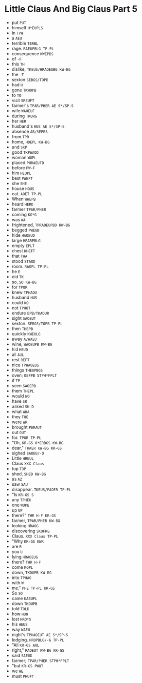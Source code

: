 # Little Claus And Big Claus Part 5

* put `PUT`
* himself `H*EUPLS`
* in `TPH`
* a `AEU`
* terrible `TERBL`
* rage. `RAEUPBLG TP-PL`
* consequence `KWEPBS`
* of `-F`
* this `TH`
* dislike, `TKEUS/HRAOEUBG KW-BG`
* the `-T`
* sexton `SEBGS/TOPB`
* had `H`
* gone `TKWOPB`
* to `TO`
* visit `SREUFT`
* farmer's `TPAR/PHER AE S*/SP-S`
* wife `WAOEUF`
* during `TKURG`
* her `HER`
* husband's `HUS AE S*/SP-S`
* absence `AB/SEPBS`
* from `TPR`
* home, `HOEPL KW-BG`
* and `SKP`
* good `TKPWAOD`
* woman `WOPL`
* placed `PHRAEUFD`
* before `PW-F`
* him `HEUPL`
* best `PWEFT`
* she `SHE`
* house `HOUS`
* eat. `AOET TP-PL`
* When `WHEPB`
* heard `HERD`
* farmer `TPAR/PHER`
* coming `KO*G`
* was `WA`
* frightened, `TPRAOEUPBD KW-BG`
* begged `PWEGD`
* hide `HAOEUD`
* large `HRARPBLG`
* empty `EPLT`
* chest `KHEFT`
* that `THA`
* stood `STAOD`
* room. `RAOPL TP-PL`
* he `E`
* did `TK`
* so, `SO KW-BG`
* for `TPOR`
* knew `TPHAOU`
* husband `HUS`
* could `KO`
* not `TPHOT`
* endure `EPB/TKAOUR`
* sight `SAOEUT`
* sexton. `SEBGS/TOPB TP-PL`
* then `THEPB`
* quickly `KWEULG`
* away `A/WAEU`
* wine, `WAOEUPB KW-BG`
* hid `HEUD`
* all `AUL`
* rest `REFT`
* nice `TPHAOEUS`
* things `THEUPBGS`
* oven; `OEFPB STPH*FPLT`
* if `TP`
* seen `SAOEPB`
* them `THEPL`
* would `WO`
* have `SR`
* asked `SK-D`
* what `WHA`
* they `THE`
* were `WR`
* brought `PWRAUT`
* out `OUT`
* for. `TPOR TP-PL`
* "Oh, `KR-GS O*ERBGS KW-BG`
* dear," `TKAER KW-BG KR-GS`
* sighed `SAOEU/-D`
* Little `HREUL`
* Claus `XXX Claus`
* top `TOP`
* shed, `SHED KW-BG`
* as `AZ`
* saw `SAU`
* disappear. `TKEUS/PAOER TP-PL`
* "Is `KR-GS S`
* any `TPHEU`
* one `WUPB`
* up `UP`
* there?" `THR H-F KR-GS`
* farmer, `TPAR/PHER KW-BG`
* looking `HRAOG`
* discovering `SKOFRG`
* Claus. `XXX Claus TP-PL`
* "Why `KR-GS KWR`
* are `R`
* you `U`
* lying `HRAOEUG`
* there? `THR H-F`
* come `KOPL`
* down, `TKOUPB KW-BG`
* into `TPHAO`
* with `W`
* me." `PHE TP-PL KR-GS`
* So `SO`
* came `KAEUPL`
* down `TKOUPB`
* told `TOLD`
* how `HOU`
* lost `HRO*S`
* his `HEUS`
* way `WAEU`
* night's `TPHAOEUT AE S*/SP-S`
* lodging. `HROPBLG/-G TP-PL`
* "All `KR-GS AUL`
* right," `RAOEUT KW-BG KR-GS`
* said `SAEUD`
* farmer; `TPAR/PHER STPH*FPLT`
* "but `KR-GS PWUT`
* we `WE`
* must `PHUFT`
